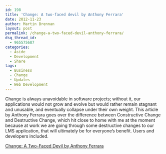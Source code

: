 ```yaml
---
id: 198
title: 'Change: A two-faced devil by Anthony Ferrara'
date: 2012-11-23
author: Martin Brennan
layout: post
permalink: /change-a-two-faced-devil-anthony-ferrara/
dsq_thread_id:
  - 965575687
categories:
  - Aside
  - Development
  - Share
tags:
  - Business
  - Change
  - Updates
  - Web Development
---
```

Change is always unavoidable in software projects; without it, our applications would not grow and evolve but would rather remain stagnant and unusable, and eventually collapse under their own weight. This article by Anthony Ferrara goes over the difference between Constructive Change and Destructive Change, which hit close to home with me at the moment because at work we are going through some destructive changes to our LMS application, that will ultimately be for everyone’s benefit. Users and developers included.

[Change: A Two-Faced Devil by Anthony Ferrara](http://blog.ircmaxell.com/2012/11/change-two-faced-devil.html)